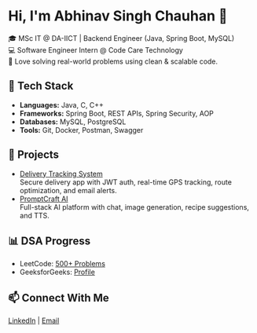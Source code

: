 # Hi, I'm Abhinav Singh Chauhan 👋

🎓 MSc IT @ DA-IICT | Backend Engineer (Java, Spring Boot, MySQL)  
💻 Software Engineer Intern @ Code Care Technology  
🚀 Love solving real-world problems using clean & scalable code.  

## 🔧 Tech Stack
- **Languages:** Java, C, C++
- **Frameworks:** Spring Boot, REST APIs, Spring Security, AOP
- **Databases:** MySQL, PostgreSQL
- **Tools:** Git, Docker, Postman, Swagger

## 🚀 Projects
- [Delivery Tracking System](https://github.com/abhinav-1504/delivery-tracking-system)  
  Secure delivery app with JWT auth, real-time GPS tracking, route optimization, and email alerts.
- [PromptCraft AI](https://github.com/abhinav-1504/PromptCraft-AI)  
  Full-stack AI platform with chat, image generation, recipe suggestions, and TTS.

## 📊 DSA Progress
- LeetCode: [500+ Problems](https://leetcode.com/u/abhinavsingh15)  
- GeeksforGeeks: [Profile](https://www.geeksforgeeks.org/user/abhinavsingh01)  

## 📫 Connect With Me
[LinkedIn](https://www.linkedin.com/in/abhinavsinghc1) | [Email](mailto:abhinavsinghc48@gmail.com)
